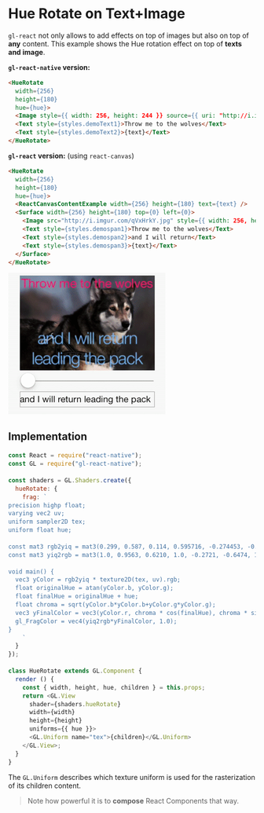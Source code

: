 # Hue Rotate on Text+Image

`gl-react` not only allows to add effects on top of images but also on top of **any** content. This example shows the Hue rotation effect on top of **texts and image**.


**`gl-react-native` version:**

```html
<HueRotate
  width={256}
  height={180}
  hue={hue}>
  <Image style={{ width: 256, height: 244 }} source={{ uri: "http://i.imgur.com/qVxHrkY.jpg" }}/>
  <Text style={styles.demoText1}>Throw me to the wolves</Text>
  <Text style={styles.demoText2}>{text}</Text>
</HueRotate>
```

**`gl-react` version:** (using `react-canvas`)

```html
<HueRotate
  width={256}
  height={180}
  hue={hue}>
  <ReactCanvasContentExample width={256} height={180} text={text} />
  <Surface width={256} height={180} top={0} left={0}>
    <Image src="http://i.imgur.com/qVxHrkY.jpg" style={{ width: 256, height: 244, top: 0, left: 0 }} />
    <Text style={styles.demospan1}>Throw me to the wolves</Text>
    <Text style={styles.demospan2}>and I will return</Text>
    <Text style={styles.demospan3}>{text}</Text>
  </Surface>
</HueRotate>
```

![](3.gif)

## Implementation

```js
const React = require("react-native");
const GL = require("gl-react-native");

const shaders = GL.Shaders.create({
  hueRotate: {
    frag: `
precision highp float;
varying vec2 uv;
uniform sampler2D tex;
uniform float hue;

const mat3 rgb2yiq = mat3(0.299, 0.587, 0.114, 0.595716, -0.274453, -0.321263, 0.211456, -0.522591, 0.311135);
const mat3 yiq2rgb = mat3(1.0, 0.9563, 0.6210, 1.0, -0.2721, -0.6474, 1.0, -1.1070, 1.7046);

void main() {
  vec3 yColor = rgb2yiq * texture2D(tex, uv).rgb;
  float originalHue = atan(yColor.b, yColor.g);
  float finalHue = originalHue + hue;
  float chroma = sqrt(yColor.b*yColor.b+yColor.g*yColor.g);
  vec3 yFinalColor = vec3(yColor.r, chroma * cos(finalHue), chroma * sin(finalHue));
  gl_FragColor = vec4(yiq2rgb*yFinalColor, 1.0);
}
    `
  }
});

class HueRotate extends GL.Component {
  render () {
    const { width, height, hue, children } = this.props;
    return <GL.View
      shader={shaders.hueRotate}
      width={width}
      height={height}
      uniforms={{ hue }}>
      <GL.Uniform name="tex">{children}</GL.Uniform>
    </GL.View>;
  }
}
```

The `GL.Uniform` describes which texture uniform is used for the rasterization of its children content.

> Note how powerful it is to **compose** React Components that way.

